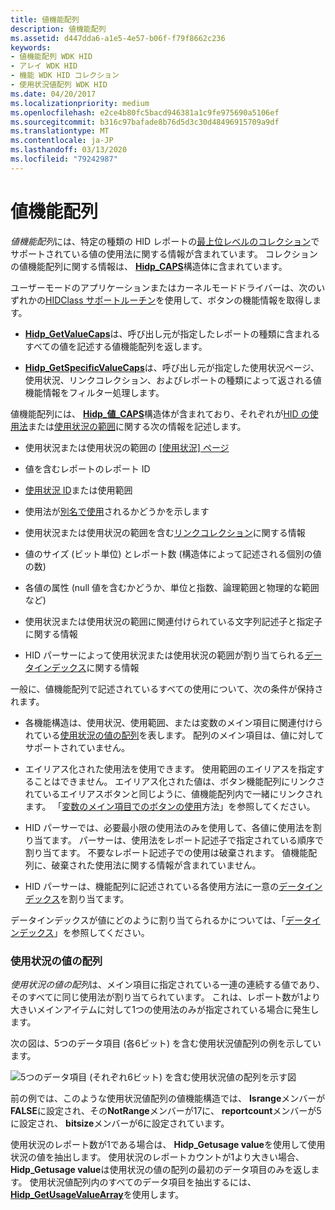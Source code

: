 ```yaml
---
title: 値機能配列
description: 値機能配列
ms.assetid: d447dda6-a1e5-4e57-b06f-f79f8662c236
keywords:
- 値機能配列 WDK HID
- アレイ WDK HID
- 機能 WDK HID コレクション
- 使用状況値配列 WDK HID
ms.date: 04/20/2017
ms.localizationpriority: medium
ms.openlocfilehash: e2ce4b80fc5bacd946381a1c9fe975690a5106ef
ms.sourcegitcommit: b316c97bafade8b76d5d3c30d48496915709a9df
ms.translationtype: MT
ms.contentlocale: ja-JP
ms.lasthandoff: 03/13/2020
ms.locfileid: "79242987"
---
```

# <a name="value-capability-arrays"></a>値機能配列





*値機能配列*には、特定の種類の HID レポートの[最上位レベルのコレクション](top-level-collections.md)でサポートされている値の使用法に関する情報が含まれています。 コレクションの値機能配列に関する情報は、 [**Hidp\_CAPS**](https://docs.microsoft.com/windows-hardware/drivers/ddi/hidpi/ns-hidpi-_hidp_caps)構造体に含まれています。

ユーザーモードのアプリケーションまたはカーネルモードドライバーは、次のいずれかの[HIDClass サポートルーチン](https://docs.microsoft.com/windows-hardware/drivers/ddi/index)を使用して、ボタンの機能情報を取得します。

-   [**Hidp\_GetValueCaps**](https://docs.microsoft.com/windows-hardware/drivers/ddi/hidpi/nf-hidpi-hidp_getvaluecaps)は、呼び出し元が指定したレポートの種類に含まれるすべての値を記述する値機能配列を返します。

-   [**Hidp\_GetSpecificValueCaps**](https://docs.microsoft.com/windows-hardware/drivers/ddi/hidpi/nf-hidpi-hidp_getspecificvaluecaps)は、呼び出し元が指定した使用状況ページ、使用状況、リンクコレクション、およびレポートの種類によって返される値機能情報をフィルター処理します。

値機能配列には、 [**Hidp\_値\_CAPS**](https://docs.microsoft.com/windows-hardware/drivers/ddi/hidpi/ns-hidpi-_hidp_value_caps)構造体が含まれており、それぞれが[HID の使用法](hid-usages.md)または[使用状況の範囲](hid-usages.md#usage-range)に関する次の情報を記述します。

-   使用状況または使用状況の範囲の [[使用状況] ページ](hid-usages.md#usage-page)

-   値を含むレポートのレポート ID

-   [使用状況 ID](hid-usages.md#usage-id)または使用範囲

-   使用法が[別名で使用](hid-usages.md#aliased-usages)されるかどうかを示します

-   使用状況または使用状況の範囲を含む[リンクコレクション](link-collections.md)に関する情報

-   値のサイズ (ビット単位) とレポート数 (構造体によって記述される個別の値の数)

-   各値の属性 (null 値を含むかどうか、単位と指数、論理範囲と物理的な範囲など)

-   使用状況または使用状況の範囲に関連付けられている文字列記述子と指定子に関する情報

-   HID パーサーによって使用状況または使用状況の範囲が割り当てられる[データインデックス](data-indices.md)に関する情報

一般に、値機能配列で記述されているすべての使用について、次の条件が保持されます。

-   各機能構造は、使用状況、使用範囲、または変数のメイン項目に関連付けられている[使用状況の値の配列](#usage-value-array)を表します。 配列のメイン項目は、値に対してサポートされていません。

-   エイリアス化された使用法を使用できます。 使用範囲のエイリアスを指定することはできません。 エイリアス化された値は、ボタン機能配列にリンクされているエイリアスボタンと同じように、値機能配列内で一緒にリンクされます。 「[変数のメイン項目でのボタンの使用](button-capability-arrays.md#button-usages-in-a-variable-main-item)方法」を参照してください。

-   HID パーサーでは、必要最小限の使用法のみを使用して、各値に使用法を割り当てます。 パーサーは、使用法をレポート記述子で指定されている順序で割り当てます。 不要なレポート記述子での使用は破棄されます。 値機能配列に、破棄された使用法に関する情報が含まれていません。

-   HID パーサーは、機能配列に記述されている各使用方法に一意の[データインデックス](data-indices.md)を割り当てます。

データインデックスが値にどのように割り当てられるかについては、「[データインデックス](data-indices.md)」を参照してください。

### <a href="" id="usage-value-array"></a>使用状況の値の配列

*使用状況の値の配列*は、メイン項目に指定されている一連の連続する値であり、そのすべてに同じ使用法が割り当てられています。 これは、レポート数が1より大きいメインアイテムに対して1つの使用法のみが指定されている場合に発生します。

次の図は、5つのデータ項目 (各6ビット) を含む使用状況値配列の例を示しています。

![5つのデータ項目 (それぞれ6ビット) を含む使用状況値の配列を示す図](images/repcount.png)

前の例では、このような使用状況値配列の値機能構造では、 **Isrange**メンバーが**FALSE**に設定され、その**NotRange**メンバーが17に、 **reportcount**メンバーが5に設定され、 **bitsize**メンバーが6に設定されています。

使用状況のレポート数が1である場合は、 **Hidp\_Getusage value**を使用して使用状況の値を抽出します。 使用状況のレポートカウントが1より大きい場合、 **Hidp\_Getusage value**は使用状況の値の配列の最初のデータ項目のみを返します。 使用状況値配列内のすべてのデータ項目を抽出するには、 [**Hidp\_GetUsageValueArray**](https://docs.microsoft.com/windows-hardware/drivers/ddi/hidpi/nf-hidpi-hidp_getusagevaluearray)を使用します。

 

 




